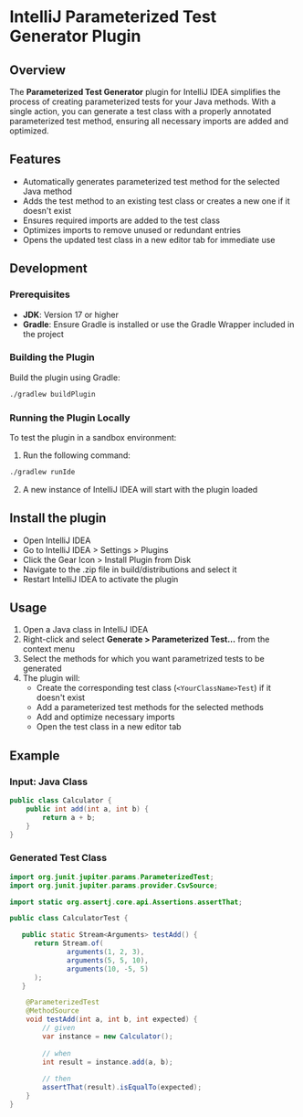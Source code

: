 # IntelliJ Parameterized Test Generator Plugin

## Overview
The **Parameterized Test Generator** plugin for IntelliJ IDEA simplifies the process of creating parameterized tests for your Java methods. With a single action, you can generate a test class with a properly annotated parameterized test method, ensuring all necessary imports are added and optimized.

## Features
- Automatically generates parameterized test method for the selected Java method
- Adds the test method to an existing test class or creates a new one if it doesn't exist
- Ensures required imports are added to the test class
- Optimizes imports to remove unused or redundant entries
- Opens the updated test class in a new editor tab for immediate use

## Development
### Prerequisites
- **JDK**: Version 17 or higher
- **Gradle**: Ensure Gradle is installed or use the Gradle Wrapper included in the project

### Building the Plugin
Build the plugin using Gradle:
```bash
./gradlew buildPlugin
```

### Running the Plugin Locally
To test the plugin in a sandbox environment:
1. Run the following command:
```bash
./gradlew runIde
```
2. A new instance of IntelliJ IDEA will start with the plugin loaded

## Install the plugin
- Open IntelliJ IDEA
- Go to IntelliJ IDEA > Settings > Plugins
- Click the Gear Icon > Install Plugin from Disk
- Navigate to the .zip file in build/distributions and select it
- Restart IntelliJ IDEA to activate the plugin

## Usage
1. Open a Java class in IntelliJ IDEA
2. Right-click and select **Generate > Parameterized Test...** from the context menu
3. Select the methods for which you want parametrized tests to be generated
4. The plugin will:
    - Create the corresponding test class (`<YourClassName>Test`) if it doesn't exist
    - Add a parameterized test methods for the selected methods
    - Add and optimize necessary imports
    - Open the test class in a new editor tab

## Example

### Input: Java Class
```java
public class Calculator {
    public int add(int a, int b) {
        return a + b;
    }
}
```

### Generated Test Class
```java
import org.junit.jupiter.params.ParameterizedTest;
import org.junit.jupiter.params.provider.CsvSource;

import static org.assertj.core.api.Assertions.assertThat;

public class CalculatorTest {

   public static Stream<Arguments> testAdd() {
      return Stream.of(
              arguments(1, 2, 3),
              arguments(5, 5, 10),
              arguments(10, -5, 5)
      );
   }

    @ParameterizedTest
    @MethodSource
    void testAdd(int a, int b, int expected) {
        // given
        var instance = new Calculator();
        
        // when
        int result = instance.add(a, b);
        
        // then
        assertThat(result).isEqualTo(expected);
    }
}
```